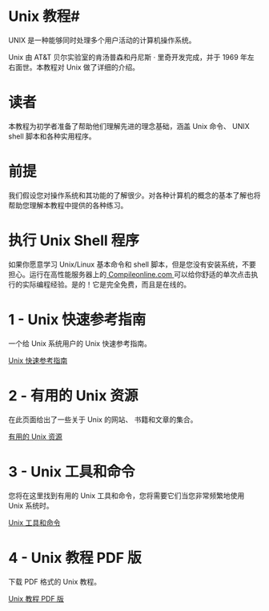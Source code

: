 # Unix 教程#

UNIX 是一种能够同时处理多个用户活动的计算机操作系统。

Unix 由 AT&T 贝尔实验室的肯汤普森和丹尼斯 · 里奇开发完成，并于 1969 年左右面世。本教程对 Unix 做了详细的介绍。

# 读者 #

本教程为初学者准备了帮助他们理解先进的理念基础，涵盖 Unix 命令、 UNIX shell 脚本和各种实用程序。

# 前提 #

我们假设您对操作系统和其功能的了解很少。对各种计算机的概念的基本了解也将帮助您理解本教程中提供的各种练习。

# 执行 Unix Shell 程序 #

如果你愿意学习 Unix/Linux 基本命令和 shell 脚本，但是您没有安装系统，不要担心。运行在高性能服务器上的[ Compileonline.com ](http://www.compileonline.com/execute_ksh_online.php) 可以给你舒适的单次点击执行的实际编程经验。是的！它是完全免费，而且是在线的。

# 1 - Unix 快速参考指南 #

一个给 Unix 系统用户的 Unix 快速参考指南。

[ Unix 快速参考指南 ](http://www.tutorialspoint.com/unix/unix-quick-guide.htm)

# 2 - 有用的 Unix 资源 #

在此页面给出了一些关于 Unix 的网站、 书籍和文章的集合。

[ 有用的 Unix 资源 ](http://www.tutorialspoint.com/unix/unix-useful-resources.htm)

# 3 - Unix 工具和命令 #

您将在这里找到有用的 Unix 工具和命令，您将需要它们当您非常频繁地使用 Unix 系统时。

[ Unix 工具和命令 ](http://www.tutorialspoint.com/unix/unix-useful-commands.htm)

# 4 - Unix 教程 PDF 版

下载 PDF 格式的 Unix 教程。

[ Unix 教程 PDF 版 ](http://www.tutorialspoint.com/unix/unix_pdf_version.htm)